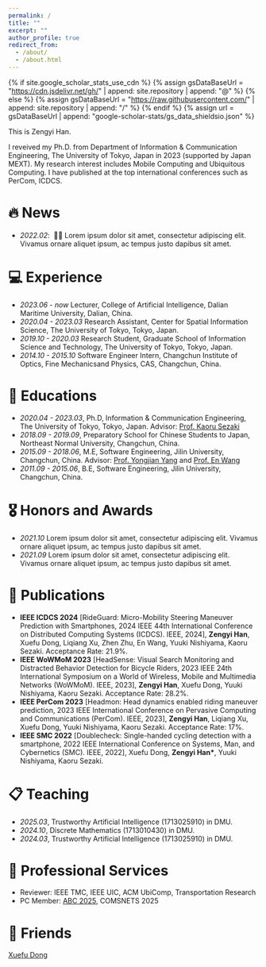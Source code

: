 ```yaml
---
permalink: /
title: ""
excerpt: ""
author_profile: true
redirect_from: 
  - /about/
  - /about.html
---
```


{% if site.google_scholar_stats_use_cdn %}
{% assign gsDataBaseUrl = "https://cdn.jsdelivr.net/gh/" | append: site.repository | append: "@" %}
{% else %}
{% assign gsDataBaseUrl = "https://raw.githubusercontent.com/" | append: site.repository | append: "/" %}
{% endif %}
{% assign url = gsDataBaseUrl | append: "google-scholar-stats/gs_data_shieldsio.json" %}

<span class='anchor' id='about-me'></span>

This is Zengyi Han.

I reveived my Ph.D. from Department of Information & Communication Engineering, The University of Tokyo, Japan in 2023 (supported by Japan MEXT).
My research interest includes Mobile Computing and Ubiquitous Computing. I have published at the top international conferences such as PerCom, ICDCS.

<span class='anchor' id='news'></span>

# 🔥 News
- *2022.02*: &nbsp;🎉🎉 Lorem ipsum dolor sit amet, consectetur adipiscing elit. Vivamus ornare aliquet ipsum, ac tempus justo dapibus sit amet.

# 💻 Experience
- *2023.06 - now* Lecturer, College of Artificial Intelligence, Dalian Maritime University, Dalian, China.
- *2020.04 - 2023.03* Research Assistant, Center for Spatial Information Science, The University of Tokyo, Tokyo, Japan.
- *2019.10 - 2020.03* Research Student, Graduate School of Information Science and Technology, The University of Tokyo, Tokyo, Japan.
- *2014.10 - 2015.10* Software Engineer Intern, Changchun Institute of Optics, Fine Mechanicsand Physics, CAS, Changchun, China.

# 📖 Educations
- *2020.04 - 2023.03*, Ph.D, Information & Communication Engineering, The University of Tokyo, Tokyo, Japan. Advisor: [Prof. Kaoru Sezaki](https://www.mcl.iis.u-tokyo.ac.jp/kaoru-sezaki-ph-d/)
- *2018.09 - 2019.09*, Preparatory School for Chinese Students to Japan, Northeast Normal University, Changchun, China.
- *2015.09 - 2018.06*, M.E, Software Engineering, Jilin University, Changchun, China. Advisor: [Prof. Yongjian Yang](https://ccst.jlu.edu.cn/info/1367/19074.htm) and [Prof. En Wang](https://ccst.jlu.edu.cn/info/1367/19088.htm)
- *2011.09 - 2015.06*, B.E, Software Engineering, Jilin University, Changchun, China.  


# 🎖 Honors and Awards
- *2021.10* Lorem ipsum dolor sit amet, consectetur adipiscing elit. Vivamus ornare aliquet ipsum, ac tempus justo dapibus sit amet. 
- *2021.09* Lorem ipsum dolor sit amet, consectetur adipiscing elit. Vivamus ornare aliquet ipsum, ac tempus justo dapibus sit amet. 

# 📝 Publications 
- **IEEE ICDCS 2024** [RideGuard: Micro-Mobility Steering Maneuver Prediction with Smartphones, 2024 IEEE 44th International Conference on Distributed Computing Systems (ICDCS). IEEE, 2024], **Zengyi Han**, Xuefu Dong, Liqiang Xu, Zhen Zhu, En Wang, Yuuki Nishiyama, Kaoru Sezaki. Acceptance Rate: 21.9%.
- **IEEE WoWMoM 2023** [HeadSense: Visual Search Monitoring and Distracted Behavior Detection for Bicycle Riders, 2023 IEEE 24th International Symposium on a World of Wireless, Mobile and Multimedia Networks (WoWMoM). IEEE, 2023], **Zengyi Han**, Xuefu Dong, Yuuki Nishiyama, Kaoru Sezaki. Acceptance Rate: 28.2%. 
- **IEEE PerCom 2023** [Headmon: Head dynamics enabled riding maneuver prediction, 2023 IEEE International Conference on Pervasive Computing and Communications (PerCom). IEEE, 2023], **Zengyi Han**, Liqiang Xu, Xuefu Dong, Yuuki Nishiyama, Kaoru Sezaki. Acceptance Rate: 17%.
- **IEEE SMC 2022** [Doublecheck: Single-handed cycling detection with a smartphone, 2022 IEEE International Conference on Systems, Man, and Cybernetics (SMC). IEEE, 2022], Xuefu Dong, **Zengyi Han\***, Yuuki Nishiyama, Kaoru Sezaki. 


# 📋 Teaching
- *2025.03*, Trustworthy Artificial Intelligence (1713025910) in DMU.
- *2024.10*, Discrete Mathematics (1713010430) in DMU.
- *2024.03*, Trustworthy Artificial Intelligence (1713025910) in DMU.

# 🚩 Professional Services
- Reviewer: IEEE TMC, IEEE UIC, ACM UbiComp, Transportation Research
- PC Member: [ABC 2025](https://autocare.ai/abc2025), COMSNETS 2025

# 👥 Friends
[Xuefu Dong](https://xjh9981.github.io/)

<script type="text/javascript" id="clustrmaps" src="//clustrmaps.com/map_v2.js?d=Amdvu9dO1llvuznD1KtywBiFI_IibjGjVDhrjmDtUgs&cl=ffffff&w=200&h=150"></script>
